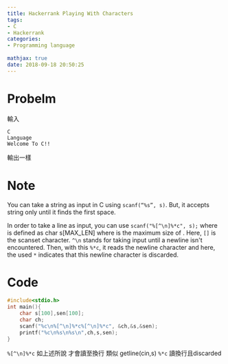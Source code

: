 ```yaml
---
title: Hackerrank Playing With Characters
tags:
- C
- Hackerrank
categories:
- Programming language
  
mathjax: true
date: 2018-09-18 20:50:25
---
```

 
# Probelm

輸入
```
C
Language
Welcome To C!!
```

輸出一樣


<!--more-->


# Note
You can take a string as input in C using `scanf(“%s”, s)`. But, it accepts string only until it finds the first space.

In order to take a line as input, you can use `scanf("%[^\n]%*c", s);` where  is defined as char s[MAX_LEN] where  is the maximum size of .
 Here, `[]` is the scanset character. `^\n` stands for taking input until a newline isn't encountered.
 Then, with this `%*c`, it reads the newline character and here, the used `*` indicates that this newline character is discarded.

# Code
```c
#include<stdio.h> 
int main(){
	char s[100],sen[100];
	char ch;
    scanf("%c\n%[^\n]%*c%[^\n]%*c", &ch,&s,&sen);
    printf("%c\n%s\n%s\n",ch,s,sen);
}
```

`%[^\n]%*c` 如上述所說 才會讀至換行 類似 getline(cin,s) `%*c` 讀換行且discarded
